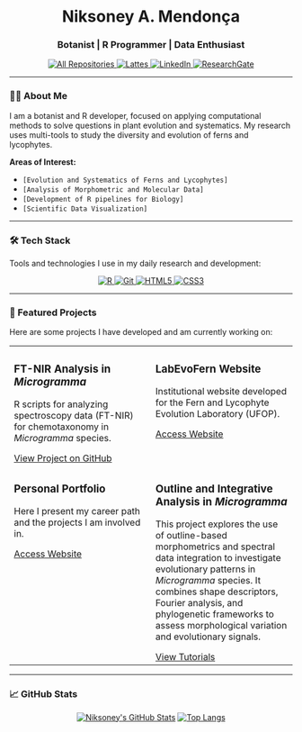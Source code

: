 <div align="center">
  <h1 align="center">Niksoney A. Mendonça</h1>
  <h3 align="center">Botanist | R Programmer | Data Enthusiast</h3>
  
  <p align="center">
    <a href="https://github.com/niksoney?tab=repositories" target="_blank">
      <img alt="All Repositories" title="All Repositories" src="https://img.shields.io/badge/-repositories-2E8B57?style=for-the-badge&logo=github&logoColor=white"/>
    </a>
    <a href="http://lattes.cnpq.br/3437999134934422" target="_blank">
      <img alt="Lattes" title="Lattes" src="https://img.shields.io/badge/Lattes-000000?style=for-the-badge&logo=ReadMe&logoColor=white"/>
    </a>
    <a href="https://www.linkedin.com/in/niksoney-azevedo-mendon%C3%A7a-aa0582228/" target="_blank">
      <img alt="LinkedIn" title="LinkedIn" src="https://img.shields.io/badge/LinkedIn-0077B5?style=for-the-badge&logo=linkedin&logoColor=white"/>
    </a>
    <a href="https://www.researchgate.net/profile/Niksoney-Mendonca?ev=hdr_xprf" target="_blank">
      <img alt="ResearchGate" title="ResearchGate" src="https://img.shields.io/badge/ResearchGate-00CCBB?style=for-the-badge&logo=researchgate&logoColor=white"/>
    </a>
  </p>
</div>

---

### 👨‍💻 About Me

I am a botanist and R developer, focused on applying computational methods to solve questions in plant evolution and systematics. My research uses multi-tools to study the diversity and evolution of ferns and lycophytes.

**Areas of Interest:**
- `[Evolution and Systematics of Ferns and Lycophytes]`
- `[Analysis of Morphometric and Molecular Data]`
- `[Development of R pipelines for Biology]`
- `[Scientific Data Visualization]`

---

### 🛠️ Tech Stack

Tools and technologies I use in my daily research and development:

<p align="center">
  <a href="https://www.r-project.org/" target="_blank">
    <img src="https://img.shields.io/badge/R-276DC3?style=for-the-badge&logo=r&logoColor=white" alt="R">
  </a>
  <a href="https://git-scm.com/" target="_blank">
    <img src="https://img.shields.io/badge/GIT-E44C30?style=for-the-badge&logo=git&logoColor=white" alt="Git">
  </a>
  <a href="https://developer.mozilla.org/en-US/docs/Web/HTML" target="_blank">
    <img src="https://img.shields.io/badge/HTML5-E34F26?style=for-the-badge&logo=html5&logoColor=white" alt="HTML5">
  </a>
  <a href="https://developer.mozilla.org/en-US/docs/Web/CSS" target="_blank">
    <img src="https://img.shields.io/badge/CSS3-1572B6?style=for-the-badge&logo=css3&logoColor=white" alt="CSS3">
  </a>
</p>

---

### 🚀 Featured Projects

Here are some projects I have developed and am currently working on:

<table>
  <tr>
    <td width="50%" valign="top">
      <h3>FT-NIR Analysis in <i>Microgramma</i></h3>
      <p>R scripts for analyzing spectroscopy data (FT-NIR) for chemotaxonomy in <i>Microgramma</i> species.</p>
      <a href="https://github.com/niksoney/Microgramma-FTNIR" target="_blank">View Project on GitHub</a>
    </td>
    <td width="50%" valign="top">
      <h3>LabEvoFern Website</h3>
      <p>Institutional website developed for the Fern and Lycophyte Evolution Laboratory (UFOP).</p>
      <a href="https://labevofern.github.io/sitelab/" target="_blank">Access Website</a>
    </td>
  </tr>
  <tr>
    <td width="50%" valign="top">
      <h3>Personal Portfolio</h3>
      <p>Here I present my career path and the projects I am involved in.</p>
      <a href="https://niksoney.github.io/bio/curriculo.html" target="_blank">Access Website</a>
    </td>
    <td width="50%" valign="top">
     <h3>Outline and Integrative Analysis in <i>Microgramma</i></h3>
<p>This project explores the use of outline-based morphometrics and spectral data integration to investigate evolutionary patterns in <i>Microgramma</i> species. It combines shape descriptors, Fourier analysis, and phylogenetic frameworks to assess morphological variation and evolutionary signals.</p>
      <a href="https://github.com/niksoney/Microgramma-Outline" target="_blank">View Tutorials</a>
    </td>
  </tr>
</table>

---

### 📈 GitHub Stats

<div align="center">

[![Niksoney's GitHub Stats](https://github-readme-stats.vercel.app/api?username=niksoney&show_icons=true&theme=radical&hide_border=true&include_all_commits=true&count_private=true)](https://github.com/anuraghazra/github-readme-stats)
[![Top Langs](https://github-readme-stats.vercel.app/api/top-langs/?username=niksoney&layout=compact&langs_count=8&theme=radical&hide_border=true)](https://github.com/anuraghazra/github-readme-stats)

</div>
